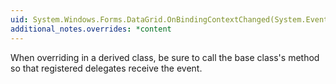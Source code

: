 ```yaml
---
uid: System.Windows.Forms.DataGrid.OnBindingContextChanged(System.EventArgs)
additional_notes.overrides: *content
---
```


<p>When overriding <xref href="System.Windows.Forms.DataGrid.OnBindingContextChanged(System.EventArgs)"></xref> in a derived class, be sure to call the base class's <xref href="System.Windows.Forms.DataGrid.OnBindingContextChanged(System.EventArgs)"></xref> method so that registered delegates receive the event.</p>


